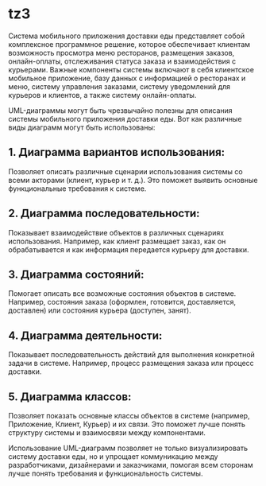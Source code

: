 # tz3

Система мобильного приложения доставки еды представляет собой комплексное программное решение, которое обеспечивает клиентам возможность просмотра меню ресторанов, размещения заказов, онлайн-оплаты, отслеживания статуса заказа и взаимодействия с курьерами. Важные компоненты системы включают в себя клиентское мобильное приложение, базу данных с информацией о ресторанах и меню, систему управления заказами, систему уведомлений для курьеров и клиентов, а также систему онлайн-оплаты.

UML-диаграммы могут быть чрезвычайно полезны для описания системы мобильного приложения доставки еды. Вот как различные виды диаграмм могут быть использованы:

## 1. Диаграмма вариантов использования: 
Позволяет описать различные сценарии использования системы со всеми акторами (клиент, курьер и т. д.). Это поможет выявить основные функциональные требования к системе.

## 2. Диаграмма последовательности: 
Показывает взаимодействие объектов в различных сценариях использования. Например, как клиент размещает заказ, как он обрабатывается и как информация передается курьеру для доставки.

## 3. Диаграмма состояний: 
Помогает описать все возможные состояния объектов в системе. Например, состояния заказа (оформлен, готовится, доставляется, доставлен) или состояния курьера (доступен, занят).

## 4. Диаграмма деятельности: 
Показывает последовательность действий для выполнения конкретной задачи в системе. Например, процесс размещения заказа или процесс доставки.

## 5. Диаграмма классов: 
Позволяет показать основные классы объектов в системе (например, Приложение, Клиент, Курьер) и их связи. Это поможет лучше понять структуру системы и взаимосвязи между компонентами.

Использование UML-диаграмм позволяет не только визуализировать систему доставки еды, но и упрощает коммуникацию между разработчиками, дизайнерами и заказчиками, помогая всем сторонам лучше понять требования и функциональность системы.
